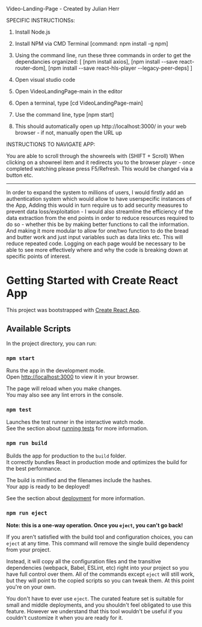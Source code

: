 Video-Landing-Page  - Created by Julian Herr


SPECIFIC INSTRUCTIONSs:

1. Install Node.js
2. Install NPM via CMD Terminal [command: npm install -g npm]
8. Using the command line, run these three commands in order to get the dependancies organized:
[
[npm install axios],
[npm install --save react-router-dom],
[npm install --save react-hls-player --legacy-peer-deps]
]

3. Open visual studio code
4. Open VideoLandingPage-main in the editor
5. Open a terminal, type [cd VideoLandingPage-main]
6. Use the command line, type [npm start]
7. This should automatically open up http://localhost:3000/ in your web browser - if not, manually open the URL up

INSTRUCTIONS TO NAVIGATE APP:

You are able to scroll through the showreels with (SHIFT + Scroll)
When clicking on a showreel item and it redirects you to the browser player - once completed watching please press F5/Refresh. This would be changed via a button etc.

_____________________________________________________________________________________________________________________

In order to expand the system to millions of users, I would firstly add an authentication system which would allow to have userspecific instances of the App,
Adding this would in turn require us to add security measures to prevent data loss/exploitation - I would also streamline the efficiency of the data extraction from the end points in order to reduce resources required to do so - whether this be by making better functions to call the information.
And making it more modular to allow for one/two function to do the bread and butter work and just input variables such as data links etc. This will reduce repeated code.
Logging on each page would be necessary to be able to see more effectively where and why the code is breaking down at specific points of interest.

# Getting Started with Create React App

This project was bootstrapped with [Create React App](https://github.com/facebook/create-react-app).

## Available Scripts

In the project directory, you can run:

### `npm start`

Runs the app in the development mode.\
Open [http://localhost:3000](http://localhost:3000) to view it in your browser.

The page will reload when you make changes.\
You may also see any lint errors in the console.

### `npm test`

Launches the test runner in the interactive watch mode.\
See the section about [running tests](https://facebook.github.io/create-react-app/docs/running-tests) for more information.

### `npm run build`

Builds the app for production to the `build` folder.\
It correctly bundles React in production mode and optimizes the build for the best performance.

The build is minified and the filenames include the hashes.\
Your app is ready to be deployed!

See the section about [deployment](https://facebook.github.io/create-react-app/docs/deployment) for more information.

### `npm run eject`

**Note: this is a one-way operation. Once you `eject`, you can't go back!**

If you aren't satisfied with the build tool and configuration choices, you can `eject` at any time. This command will remove the single build dependency from your project.

Instead, it will copy all the configuration files and the transitive dependencies (webpack, Babel, ESLint, etc) right into your project so you have full control over them. All of the commands except `eject` will still work, but they will point to the copied scripts so you can tweak them. At this point you're on your own.

You don't have to ever use `eject`. The curated feature set is suitable for small and middle deployments, and you shouldn't feel obligated to use this feature. However we understand that this tool wouldn't be useful if you couldn't customize it when you are ready for it.